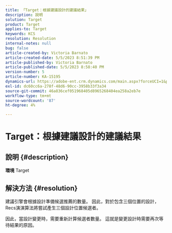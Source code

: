 ```yaml
---
title: 「Target：根據建議設計的建議結果」
description: 說明
solution: Target
product: Target
applies-to: Target
keywords: KCS
resolution: Resolution
internal-notes: null
bug: false
article-created-by: Victoria Barnato
article-created-date: 5/5/2023 8:51:39 PM
article-published-by: Victoria Barnato
article-published-date: 5/5/2023 8:58:40 PM
version-number: 5
article-number: KA-15195
dynamics-url: https://adobe-ent.crm.dynamics.com/main.aspx?forceUCI=1&pagetype=entityrecord&etn=knowledgearticle&id=0b8f5ca0-86eb-ed11-a7c6-6045bd0065f9
exl-id: dc60cc6a-278f-48d6-90cc-3958b33f3a34
source-git-commit: 46a836cef051968405d8965268404ea258a2eb7e
workflow-type: tm+mt
source-wordcount: '87'
ht-degree: 4%

---
```


# Target：根據建議設計的建議結果

## 說明 {#description}

<b>環境</b>
Target


## 解決方法 {#resolution}


建議引擎會根據設計準備候選推薦的數量。 因此，對於包含三個位置的設計，Recs演演算法將嘗試產生三個設計位置候選者。

因此，當設計變更時，需要重新計算候選者數量。 這就是變更設計時需要再次等待結果的原因。
